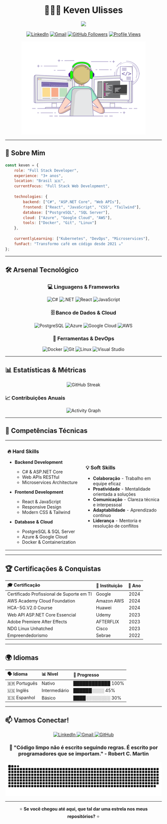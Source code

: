 <div align="center">

# 👨🏻‍💻 Keven Ulisses

<img src="https://readme-typing-svg.herokuapp.com/?font=Fira+Code&size=22&duration=3000&pause=1000&color=00D9FF&center=true&vCenter=true&width=600&lines=Desenvolvedor+Full+Stack;3%2B+Anos+de+Experi%C3%AAncia;Focado+em+C%23+%26+React;Cloud+Computing+Enthusiast;Sempre+Aprendendo+%26+Inovando" />

[![LinkedIn](https://img.shields.io/badge/LinkedIn-0077B5?style=for-the-badge&logo=linkedin&logoColor=white)](https://www.linkedin.com/in/keven-ulisses-997691236/)
[![Gmail](https://img.shields.io/badge/Gmail-D14836?style=for-the-badge&logo=gmail&logoColor=white)](https://mail.google.com/mail/?view=cm&fs=1&to=kevenulisse76@gmail.com)
[![GitHub Followers](https://custom-icon-badges.demolab.com/github/followers/kevensoares07?color=236ad3&labelColor=1155ba&style=for-the-badge&logo=github&label=Seguidores&logoColor=white)](https://github.com/kevensoares07?tab=followers)
[![Profile Views](https://komarev.com/ghpvc/?username=kevensoares07&color=blueviolet&style=for-the-badge)](https://github.com/kevensoares07)

<img alt="Coding" width="400" src="https://raw.githubusercontent.com/devSouvik/devSouvik/master/gif3.gif">

</div>

---

## 🚀 Sobre Mim

```javascript
const keven = {
    role: "Full Stack Developer",
    experience: "3+ anos",
    location: "Brasil 🇧🇷",
    currentFocus: "Full Stack Web Development",
    
    technologies: {
        backend: ["C#", "ASP.NET Core", "Web APIs"],
        frontend: ["React", "JavaScript", "CSS", "Tailwind"],
        database: ["PostgreSQL", "SQL Server"],
        cloud: ["Azure", "Google Cloud", "AWS"],
        tools: ["Docker", "Git", "Linux"]
    },
    
    currentlyLearning: ["Kubernetes", "DevOps", "Microservices"],
    funFact: "Transformo café em código desde 2021 ☕"
};
```

---

## 🛠️ Arsenal Tecnológico

<div align="center">

### 💻 Linguagens & Frameworks
![C#](https://img.shields.io/badge/C%23-239120?style=for-the-badge&logo=c-sharp&logoColor=white)
![.NET](https://img.shields.io/badge/.NET-5C2D91?style=for-the-badge&logo=.net&logoColor=white)
![React](https://img.shields.io/badge/React-20232A?style=for-the-badge&logo=react&logoColor=61DAFB)
![JavaScript](https://img.shields.io/badge/JavaScript-F7DF1E?style=for-the-badge&logo=javascript&logoColor=black)

### 🗄️ Banco de Dados & Cloud
![PostgreSQL](https://img.shields.io/badge/PostgreSQL-316192?style=for-the-badge&logo=postgresql&logoColor=white)
![Azure](https://img.shields.io/badge/Microsoft_Azure-0089D0?style=for-the-badge&logo=microsoft-azure&logoColor=white)
![Google Cloud](https://img.shields.io/badge/Google_Cloud-4285F4?style=for-the-badge&logo=google-cloud&logoColor=white)
![AWS](https://img.shields.io/badge/Amazon_AWS-232F3E?style=for-the-badge&logo=amazon-aws&logoColor=white)

### 🔧 Ferramentas & DevOps
![Docker](https://img.shields.io/badge/Docker-2496ED?style=for-the-badge&logo=docker&logoColor=white)
![Git](https://img.shields.io/badge/Git-F05032?style=for-the-badge&logo=git&logoColor=white)
![Linux](https://img.shields.io/badge/Linux-FCC624?style=for-the-badge&logo=linux&logoColor=black)
![Visual Studio](https://img.shields.io/badge/Visual_Studio-5C2D91?style=for-the-badge&logo=visual%20studio&logoColor=white)

</div>

---

## 📊 Estatísticas & Métricas

<div align="center">

![GitHub Streak](https://github-readme-streak-stats.herokuapp.com/?user=kevensoares07&theme=tokyonight&locale=pt-br)

</div>

### 📈 Contribuições Anuais
<div align="center">

![Activity Graph](https://github-readme-activity-graph.vercel.app/graph?username=kevensoares07&theme=tokyo-night&hide_border=true)

</div>

---

## 🎯 Competências Técnicas

<table>
<tr>
<td width="50%">

### 🔥 Hard Skills
- **Backend Development**
  - C# & ASP.NET Core
  - Web APIs RESTful
  - Microservices Architecture
  
- **Frontend Development**
  - React & JavaScript
  - Responsive Design
  - Modern CSS & Tailwind
  
- **Database & Cloud**
  - PostgreSQL & SQL Server
  - Azure & Google Cloud
  - Docker & Containerization

</td>
<td width="50%">

### 💡 Soft Skills
- **Colaboração** - Trabalho em equipe eficaz
- **Proatividade** - Mentalidade orientada a soluções
- **Comunicação** - Clareza técnica e interpessoal
- **Adaptabilidade** - Aprendizado contínuo
- **Liderança** - Mentoria e resolução de conflitos

</td>
</tr>
</table>

---

## 🏆 Certificações & Conquistas

<div align="center">

| 🎓 Certificação | 🏢 Instituição | 📅 Ano |
|:---|:---|:---:|
| Certificado Profissional de Suporte em TI | Google | 2024 |
| AWS Academy Cloud Foundation | Amazon AWS | 2024 |
| HCA-5G.V2.0 Course | Huawei | 2024 |
| Web API ASP.NET Core Essencial | Udemy | 2023 |
| Adobe Premiere After Effects | AFTERFLIX | 2023 |
| NDG Linux Unhatched | Cisco | 2023 |
| Empreendedorismo | Sebrae | 2022 |

</div>

---

## 🌍 Idiomas

<div align="center">

| 🗣️ Idioma | 📊 Nível | 🎯 Progresso |
|:---|:---|:---|
| 🇧🇷 Português | Nativo | ████████████ 100% |
| 🇺🇸 Inglês | Intermediário | ██████░░░░ 45% |
| 🇪🇸 Espanhol | Básico | ████░░░░░░░░ 30% |

</div>

---

## 📫 Vamos Conectar!

<div align="center">

<a href="https://www.linkedin.com/in/keven-ulisses-979619236">
  <img src="https://img.shields.io/badge/LinkedIn-0077B5?style=for-the-badge&logo=linkedin&logoColor=white" alt="LinkedIn"/>
</a>
<a href="mailto:kevenulisse76@gmail.com">
  <img src="https://img.shields.io/badge/Gmail-D14836?style=for-the-badge&logo=gmail&logoColor=white" alt="Gmail"/>
</a>
<a href="https://github.com/kevensoares07">
  <img src="https://img.shields.io/badge/GitHub-100000?style=for-the-badge&logo=github&logoColor=white" alt="GitHub"/>
</a>

### 💬 "Código limpo não é escrito seguindo regras. É escrito por programadores que se importam." - Robert C. Martin

<img src="https://raw.githubusercontent.com/platane/snk/output/github-contribution-grid-snake-dark.svg" alt="Snake animation" />

---

⭐ **Se você chegou até aqui, que tal dar uma estrela nos meus repositórios?** ⭐

</div>
